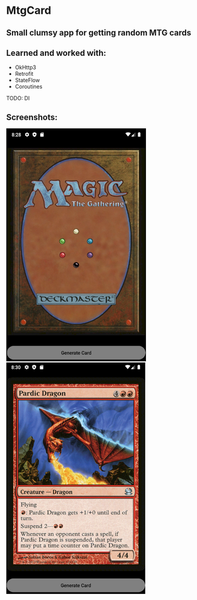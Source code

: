 MtgCard
====================
Small clumsy app for getting random MTG cards
----------------
Learned and worked with:
------------------
- OkHttp3
- Retrofit
- StateFlow
- Coroutines

TODO: DI

Screenshots:
------------------------
![](img/im1.png)
![](img/im2.png)

